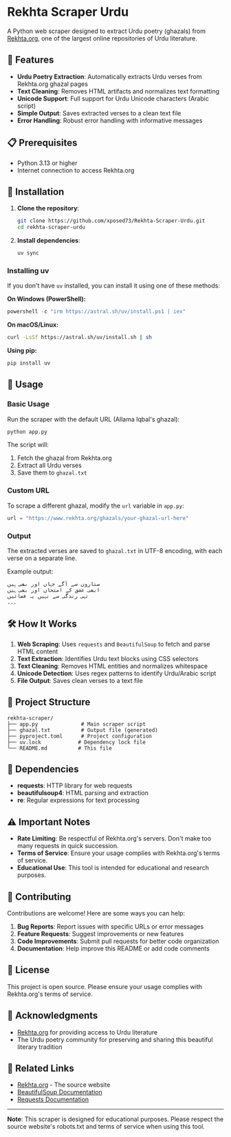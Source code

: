 # Rekhta Scraper Urdu

A Python web scraper designed to extract Urdu poetry (ghazals) from [Rekhta.org](https://www.rekhta.org), one of the largest online repositories of Urdu literature.

## 🌟 Features

- **Urdu Poetry Extraction**: Automatically extracts Urdu verses from Rekhta.org ghazal pages
- **Text Cleaning**: Removes HTML artifacts and normalizes text formatting
- **Unicode Support**: Full support for Urdu Unicode characters (Arabic script)
- **Simple Output**: Saves extracted verses to a clean text file
- **Error Handling**: Robust error handling with informative messages

## 📋 Prerequisites

- Python 3.13 or higher
- Internet connection to access Rekhta.org

## 🚀 Installation

1. **Clone the repository**:
   ```bash
   git clone https://github.com/xposed73/Rekhta-Scraper-Urdu.git
   cd rekhta-scraper-urdu
   ```

2. **Install dependencies**:
   ```bash
   uv sync
   ```

### Installing uv

If you don't have `uv` installed, you can install it using one of these methods:

**On Windows (PowerShell):**
```powershell
powershell -c "irm https://astral.sh/uv/install.ps1 | iex"
```

**On macOS/Linux:**
```bash
curl -LsSf https://astral.sh/uv/install.sh | sh
```

**Using pip:**
```bash
pip install uv
```


## 📖 Usage

### Basic Usage

Run the scraper with the default URL (Allama Iqbal's ghazal):

```bash
python app.py
```

The script will:
1. Fetch the ghazal from Rekhta.org
2. Extract all Urdu verses
3. Save them to `ghazal.txt`

### Custom URL

To scrape a different ghazal, modify the `url` variable in `app.py`:

```python
url = "https://www.rekhta.org/ghazals/your-ghazal-url-here"
```

### Output

The extracted verses are saved to `ghazal.txt` in UTF-8 encoding, with each verse on a separate line.

Example output:
```
ستاروں سے آگے جہاں اور بھی ہیں
ابھی عشق کے امتحاں اور بھی ہیں
تہی زندگی سے نہیں یہ فضائیں
...
```

## 🛠️ How It Works

1. **Web Scraping**: Uses `requests` and `BeautifulSoup` to fetch and parse HTML content
2. **Text Extraction**: Identifies Urdu text blocks using CSS selectors
3. **Text Cleaning**: Removes HTML entities and normalizes whitespace
4. **Unicode Detection**: Uses regex patterns to identify Urdu/Arabic script
5. **File Output**: Saves clean verses to a text file

## 📁 Project Structure

```
rekhta-scraper/
├── app.py              # Main scraper script
├── ghazal.txt          # Output file (generated)
├── pyproject.toml      # Project configuration
├── uv.lock            # Dependency lock file
└── README.md          # This file
```

## 🔧 Dependencies

- **requests**: HTTP library for web requests
- **beautifulsoup4**: HTML parsing and extraction
- **re**: Regular expressions for text processing

## ⚠️ Important Notes

- **Rate Limiting**: Be respectful of Rekhta.org's servers. Don't make too many requests in quick succession.
- **Terms of Service**: Ensure your usage complies with Rekhta.org's terms of service.
- **Educational Use**: This tool is intended for educational and research purposes.

## 🤝 Contributing

Contributions are welcome! Here are some ways you can help:

1. **Bug Reports**: Report issues with specific URLs or error messages
2. **Feature Requests**: Suggest improvements or new features
3. **Code Improvements**: Submit pull requests for better code organization
4. **Documentation**: Help improve this README or add code comments

## 📝 License

This project is open source. Please ensure your usage complies with Rekhta.org's terms of service.

## 🙏 Acknowledgments

- [Rekhta.org](https://www.rekhta.org) for providing access to Urdu literature
- The Urdu poetry community for preserving and sharing this beautiful literary tradition

## 🔗 Related Links

- [Rekhta.org](https://www.rekhta.org) - The source website
- [BeautifulSoup Documentation](https://www.crummy.com/software/BeautifulSoup/)
- [Requests Documentation](https://requests.readthedocs.io/)

---

**Note**: This scraper is designed for educational purposes. Please respect the source website's robots.txt and terms of service when using this tool.
